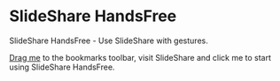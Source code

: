 SlideShare HandsFree
===================

SlideShare HandsFree - Use SlideShare with gestures.

<a href="javascript:(function() {function calibrate() {wasdown = {x: down.x, y: down.y, d: down.d }; } function handledown() {avg = 0.9 * avg + 0.1 * down.d; var davg = down.d - avg, good = davg > brightthresh; switch (state) {case 0: if (good) {state = 1; calibrate(); } break; case 2: if (!good) {state = 0; } break; case 1: var dx = down.x - wasdown.x, dy = down.y - wasdown.y; var dirx = Math.abs(dy) < Math.abs(dx); if (dx < -movethresh && dirx) {console.log('right'); player.play(player.controller.currentPosition + 1); } else if (dx > movethresh && dirx) {console.log('left'); player.play(player.controller.currentPosition - 1); } if (dy > movethresh && !dirx) {if (davg > overthresh) {console.log('over up'); } else {console.log('up'); } } else if (dy < -movethresh && !dirx) {if (davg > overthresh) {console.log('over down'); } else {console.log('down'); } } state = 2; break; } } function test() {delt = _.createImageData(width, height); var totalx = 0, totaly = 0, totald = 0; var totaln = delt.width * delt.height, dscl = 0, pix = totaln * 4; if (last !== false) {while (pix) {var d = Math.abs(draw.data[pix] - last.data[pix]) + Math.abs(draw.data[pix + 1] - last.data[pix + 1]) + Math.abs(draw.data[pix + 2] - last.data[pix + 2]); if (d > thresh) {delt.data[pix] = 170; delt.data[pix + 1] = 255; delt.data[pix + 2] = delt.data[pix + 3] = 255; totald += 1; totalx += ((pix / 4) % width); totaly += (Math.floor((pix / 4) / delt.height)); } else {delt.data[pix] = delt.data[pix + 1] = delt.data[pix + 2] = 0; delt.data[pix + 3] = 0; } pix = pix - 4; } } if (totald) {down = {x: totalx / totald, y: totaly / totald, d: totald }; handledown(); } last = draw; c_.putImageData(delt, 0, 0); } function dump() {if (canvas.width != video.videoWidth) {width = Math.floor(video.videoWidth / compression); height = Math.floor(video.videoHeight / compression); canvas.width = ccanvas.width = width; canvas.height = ccanvas.height = height; } _.drawImage(video, width, 0, -width, height); draw = _.getImageData(0, 0, width, height); test(); } var compElement = document.createElement('canvas'); compElement.setAttribute('id', 'comp'); compElement.style.position = 'Fixed'; compElement.style.left = 0; compElement.style.top = 0; compElement.style.width = '100%'; compElement.style.height = '100%'; compElement.style.zIndex = 1000; compElement.style.display = 'none'; document.body.appendChild(compElement); var videoElement = document.createElement('video'); videoElement.setAttribute('id', 'video'); videoElement.setAttribute('autoplay', true); videoElement.style.width = '300px'; videoElement.style.display = 'none'; document.body.appendChild(videoElement); var canvasElement = document.createElement('canvas'); canvasElement.setAttribute('id', 'canvas'); canvasElement.style.width = '300px'; canvasElement.style.display = 'none'; document.body.appendChild(canvasElement); window.video = document.getElementById('video'); window.canvas = document.getElementById('canvas'); window._ = canvas.getContext('2d'); window.ccanvas = document.getElementById('comp'); window.c_ = ccanvas.getContext('2d'); window.compression = 5; window.width = height = 0; window.last = false; window.thresh = 150; window.down = false; window.wasdown = false; window.movethresh = 2; window.brightthresh = 300; window.overthresh = 1000; window.avg = 0; window.state = 0; navigator.webkitGetUserMedia({audio: true, video: true},function(stream) {s = stream; video.src = window.webkitURL.createObjectURL(stream); video.addEventListener('play', function() {setInterval(dump, 1000 / 25); }); }, function() {console.log('Breaking Bad!!!'); }); })();">Drag me</a> to the bookmarks toolbar, visit SlideShare and click me to start using SlideShare HandsFree.
